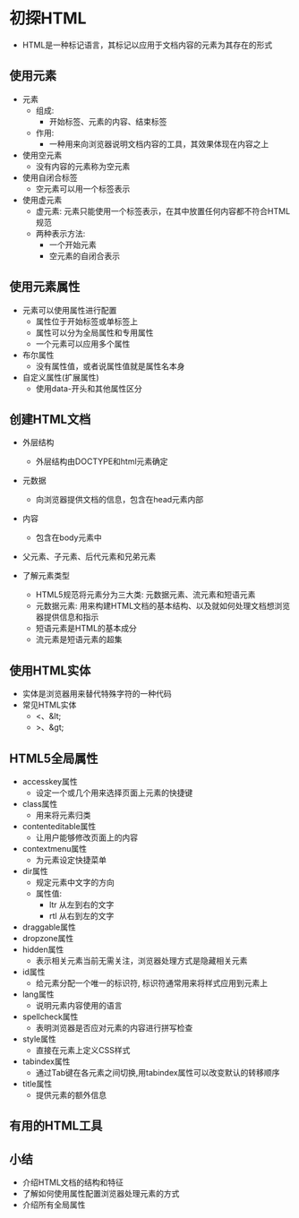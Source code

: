# 初探HTML
- HTML是一种标记语言，其标记以应用于文档内容的元素为其存在的形式

## 使用元素
- 元素
    - 组成:
        - 开始标签、元素的内容、结束标签
    - 作用:
        - 一种用来向浏览器说明文档内容的工具，其效果体现在内容之上
- 使用空元素
    - 没有内容的元素称为空元素
- 使用自闭合标签
    - 空元素可以用一个标签表示
- 使用虚元素
    - 虚元素: 元素只能使用一个标签表示，在其中放置任何内容都不符合HTML规范
    - 两种表示方法: 
        - 一个开始元素
        - 空元素的自闭合表示

## 使用元素属性
- 元素可以使用属性进行配置
    - 属性位于开始标签或单标签上
    - 属性可以分为全局属性和专用属性
    - 一个元素可以应用多个属性
- 布尔属性
    - 没有属性值，或者说属性值就是属性名本身
- 自定义属性(扩展属性)
    - 使用data-开头和其他属性区分

## 创建HTML文档
- 外层结构
    - 外层结构由DOCTYPE和html元素确定
- 元数据
    - 向浏览器提供文档的信息，包含在head元素内部
- 内容
    - 包含在body元素中

- 父元素、子元素、后代元素和兄弟元素
- 了解元素类型
    - HTML5规范将元素分为三大类: 元数据元素、流元素和短语元素
    - 元数据元素: 用来构建HTML文档的基本结构、以及就如何处理文档想浏览器提供信息和指示
    - 短语元素是HTML的基本成分
    - 流元素是短语元素的超集
## 使用HTML实体
- 实体是浏览器用来替代特殊字符的一种代码
- 常见HTML实体
    - <、\&lt;
    - \>、\&gt;
## HTML5全局属性
- accesskey属性
    - 设定一个或几个用来选择页面上元素的快捷键
- class属性
    - 用来将元素归类
- contenteditable属性
    - 让用户能够修改页面上的内容
- contextmenu属性
    - 为元素设定快捷菜单
- dir属性
    - 规定元素中文字的方向
    - 属性值: 
        - ltr 从左到右的文字
        - rtl 从右到左的文字
- draggable属性
- dropzone属性
- hidden属性
    - 表示相关元素当前无需关注，浏览器处理方式是隐藏相关元素
- id属性
    - 给元素分配一个唯一的标识符, 标识符通常用来将样式应用到元素上
- lang属性
    - 说明元素内容使用的语言
- spellcheck属性
    - 表明浏览器是否应对元素的内容进行拼写检查
- style属性
    - 直接在元素上定义CSS样式
- tabindex属性
    - 通过Tab键在各元素之间切换,用tabindex属性可以改变默认的转移顺序
- title属性
    - 提供元素的额外信息
## 有用的HTML工具
## 小结
- 介绍HTML文档的结构和特征
- 了解如何使用属性配置浏览器处理元素的方式
- 介绍所有全局属性